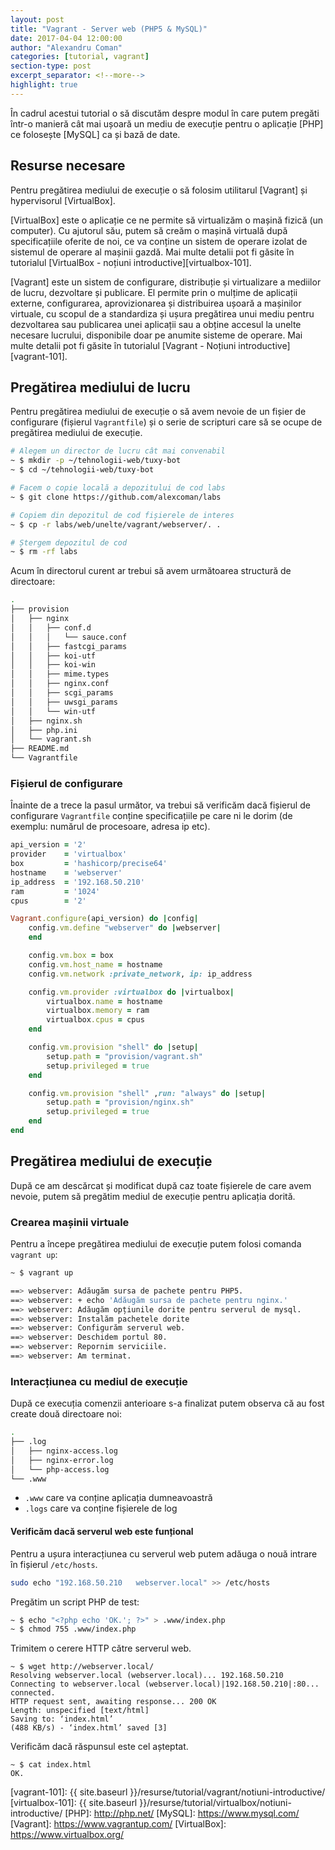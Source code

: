 ```yaml
---
layout: post
title: "Vagrant - Server web (PHP5 & MySQL)"
date: 2017-04-04 12:00:00
author: "Alexandru Coman"
categories: [tutorial, vagrant]
section-type: post
excerpt_separator: <!--more-->
highlight: true
---
```


În cadrul acestui tutorial o să discutăm despre modul în care putem pregăti într-o manieră cât mai ușoară un mediu de execuție pentru o aplicație [PHP] ce folosește [MySQL] ca și bază de date.
<!--more-->

## Resurse necesare

Pentru pregătirea mediului de execuție o să folosim utilitarul [Vagrant] și hypervisorul [VirtualBox].

[VirtualBox] este o aplicație ce ne permite să virtualizăm o mașină fizică (un computer). Cu ajutorul său, putem să creăm o mașină virtuală după specificațiile oferite de noi, ce va conține un sistem de operare izolat de sistemul de operare al mașinii gazdă. Mai multe detalii pot fi găsite în tutorialul [VirtualBox - noțiuni introductive][virtualbox-101].

[Vagrant] este un sistem de configurare, distribuție și virtualizare a mediilor de lucru, dezvoltare și publicare. El permite prin o mulțime de aplicații externe, configurarea, aprovizionarea și distribuirea ușoară a mașinilor virtuale, cu scopul de a standardiza și ușura pregătirea unui mediu pentru dezvoltarea sau publicarea unei aplicații sau a obține accesul la unelte necesare lucrului, disponibile doar pe anumite sisteme de operare. Mai multe detalii pot fi găsite în tutorialul [Vagrant - Noțiuni introductive][vagrant-101].


## Pregătirea mediului de lucru

Pentru pregătirea mediului de execuție o să avem nevoie de un fișier de configurare (fișierul `Vagrantfile`) și o serie de scripturi care să se ocupe de pregătirea mediului de execuție.

```bash
# Alegem un director de lucru cât mai convenabil
~ $ mkdir -p ~/tehnologii-web/tuxy-bot
~ $ cd ~/tehnologii-web/tuxy-bot

# Facem o copie locală a depozitului de cod labs
~ $ git clone https://github.com/alexcoman/labs

# Copiem din depozitul de cod fișierele de interes
~ $ cp -r labs/web/unelte/vagrant/webserver/. .

# Ștergem depozitul de cod
~ $ rm -rf labs
```

Acum în directorul curent ar trebui să avem următoarea structură de directoare:

```bash
.
├── provision
│   ├── nginx
│   │   ├── conf.d
│   │   │   └── sauce.conf
│   │   ├── fastcgi_params
│   │   ├── koi-utf
│   │   ├── koi-win
│   │   ├── mime.types
│   │   ├── nginx.conf
│   │   ├── scgi_params
│   │   ├── uwsgi_params
│   │   └── win-utf
│   ├── nginx.sh
│   ├── php.ini
│   └── vagrant.sh
├── README.md
└── Vagrantfile
```

### Fișierul de configurare

Înainte de a trece la pasul următor, va trebui să verificăm dacă fișierul de configurare `Vagrantfile` conține specificațiile pe care ni le dorim (de exemplu: numărul de procesoare, adresa ip etc).

```ruby
api_version = '2'
provider    = 'virtualbox'
box         = 'hashicorp/precise64'
hostname    = 'webserver'
ip_address  = '192.168.50.210'
ram         = '1024'
cpus        = '2'

Vagrant.configure(api_version) do |config|
    config.vm.define "webserver" do |webserver|
    end

    config.vm.box = box
    config.vm.host_name = hostname
    config.vm.network :private_network, ip: ip_address

    config.vm.provider :virtualbox do |virtualbox|
        virtualbox.name = hostname
        virtualbox.memory = ram
        virtualbox.cpus = cpus
    end

    config.vm.provision "shell" do |setup|
        setup.path = "provision/vagrant.sh"
        setup.privileged = true
    end

    config.vm.provision "shell" ,run: "always" do |setup|
        setup.path = "provision/nginx.sh"
        setup.privileged = true
    end
end
```

## Pregătirea mediului de execuție

După ce am descărcat și modificat după caz toate fișierele de care avem nevoie, putem să pregătim mediul de execuție pentru aplicația dorită.

### Crearea mașinii virtuale

Pentru a începe pregătirea mediului de execuție putem folosi comanda `vagrant up`:

```bash
~ $ vagrant up

==> webserver: Adăugăm sursa de pachete pentru PHP5.
==> webserver: + echo 'Adăugăm sursa de pachete pentru nginx.'
==> webserver: Adăugăm opțiunile dorite pentru serverul de mysql.
==> webserver: Instalăm pachetele dorite
==> webserver: Configurăm serverul web.
==> webserver: Deschidem portul 80.
==> webserver: Repornim serviciile.
==> webserver: Am terminat.
```

### Interacțiunea cu mediul de execuție

După ce execuția comenzii anterioare s-a finalizat putem observa că au fost create două directoare noi:
```bash
.
├── .log
│   ├── nginx-access.log
│   ├── nginx-error.log
│   └── php-access.log
└── .www
```

- `.www` care va conține aplicația dumneavoastră
- `.logs` care va conține fișierele de log

#### Verificăm dacă serverul web este funțional

Pentru a ușura interacțiunea cu serverul web putem adăuga o nouă intrare în fișierul `/etc/hosts`.

```bash
sudo echo "192.168.50.210	webserver.local" >> /etc/hosts
```

Pregătim un script PHP de test:
```bash
~ $ echo "<?php echo 'OK.'; ?>" > .www/index.php
~ $ chmod 755 .www/index.php
```

Trimitem o cerere HTTP către serverul web.
```
~ $ wget http://webserver.local/
Resolving webserver.local (webserver.local)... 192.168.50.210
Connecting to webserver.local (webserver.local)|192.168.50.210|:80... connected.
HTTP request sent, awaiting response... 200 OK
Length: unspecified [text/html]
Saving to: ‘index.html’
(488 KB/s) - ‘index.html’ saved [3]
```

Verificăm dacă răspunsul este cel așteptat.
```
~ $ cat index.html
OK.
```

[vagrant-101]: {{ site.baseurl }}/resurse/tutorial/vagrant/notiuni-introductive/
[virtualbox-101]: {{ site.baseurl }}/resurse/tutorial/virtualbox/notiuni-introductive/
[PHP]: http://php.net/
[MySQL]: https://www.mysql.com/
[Vagrant]: https://www.vagrantup.com/
[VirtualBox]: https://www.virtualbox.org/

